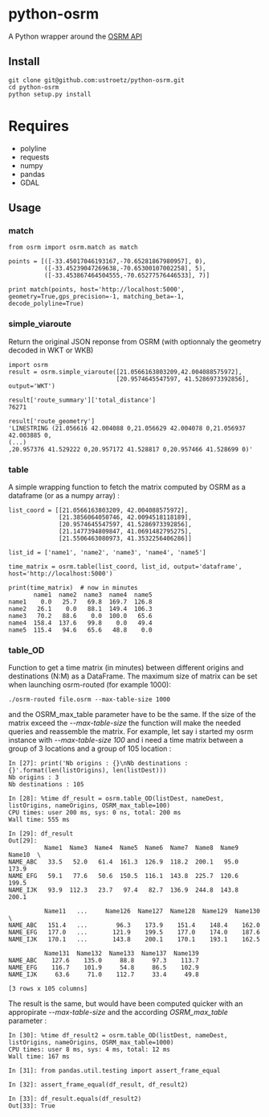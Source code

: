 
# python-osrm
A Python wrapper around the [OSRM API](https://github.com/Project-OSRM/osrm-backend/wiki/Server-api)

## Install
```
git clone git@github.com:ustroetz/python-osrm.git
cd python-osrm
python setup.py install
```
# Requires
  * polyline
  * requests
  * numpy
  * pandas
  * GDAL

## Usage

### match
```
from osrm import osrm.match as match

points = [([-33.45017046193167,-70.65281867980957], 0),
          ([-33.45239047269638,-70.65300107002258], 5),
          ([-33.453867464504555,-70.65277576446533], 7)]

print match(points, host='http://localhost:5000', geometry=True,gps_precision=-1, matching_beta=-1, decode_polyline=True)
```

### simple_viaroute
Return the original JSON reponse from OSRM (with optionnaly the geometry decoded in WKT or WKB)
```
import osrm
result = osrm.simple_viaroute([21.0566163803209,42.004088575972],
							  [20.9574645547597, 41.5286973392856], output='WKT')

result['route_summary']['total_distance']
76271

result['route_geometry']
'LINESTRING (21.056616 42.004088 0,21.056629 42.004078 0,21.056937 42.003885 0,
(...)
,20.957376 41.529222 0,20.957172 41.528817 0,20.957466 41.528699 0)'
```

### table
A simple wrapping function to fetch the matrix computed by OSRM as a dataframe (or as a numpy array) :
```
list_coord = [[21.0566163803209, 42.004088575972],
              [21.3856064050746, 42.0094518118189],
              [20.9574645547597, 41.5286973392856],
              [21.1477394809847, 41.0691482795275],
              [21.5506463080973, 41.3532256406286]]

list_id = ['name1', 'name2', 'name3', 'name4', 'name5']

time_matrix = osrm.table(list_coord, list_id, output='dataframe', host='http://localhost:5000')

print(time_matrix)  # now in minutes
       name1  name2  name3  name4  name5
name1    0.0   25.7   69.8  169.7  126.8
name2   26.1    0.0   88.1  149.4  106.3
name3   70.2   88.6    0.0  100.0   65.6
name4  158.4  137.6   99.8    0.0   49.4
name5  115.4   94.6   65.6   48.8    0.0
```

### table_OD
Function to get a time matrix (in minutes) between different origins and destinations (N:M) as a DataFrame.
The maximum size of matrix can be set when launching osrm-routed (for example 1000):
```
./osrm-routed file.osrm --max-table-size 1000
```
and the OSRM_max_table parameter have to be the same. If the size of the matrix exceed the *--max-table-size*
the function will make the needed queries and reassemble the matrix.
For example, let say i started my osrm instance with *--max-table-size 100* and i need a time matrix between
a group of 3 locations and a group of 105 location :
```
In [27]: print('Nb origins : {}\nNb destinations : {}'.format(len(listOrigins), len(listDest)))
Nb origins : 3
Nb destinations : 105

In [28]: %time df_result = osrm.table_OD(listDest, nameDest, listOrigins, nameOrigins, OSRM_max_table=100)
CPU times: user 200 ms, sys: 0 ns, total: 200 ms
Wall time: 555 ms

In [29]: df_result
Out[29]: 
          Name1  Name3  Name4  Name5  Name6  Name7  Name8  Name9  Name10  \
NAME_ABC   33.5   52.0   61.4  161.3  126.9  118.2  200.1   95.0   173.9   
NAME_EFG   59.1   77.6   50.6  150.5  116.1  143.8  225.7  120.6   199.5   
NAME_IJK   93.9  112.3   23.7   97.4   82.7  136.9  244.8  143.8   200.1   

          Name11   ...     Name126  Name127  Name128  Name129  Name130  \
NAME_ABC   151.4   ...        96.3    173.9    151.4    148.4    162.0   
NAME_EFG   177.0   ...       121.9    199.5    177.0    174.0    187.6   
NAME_IJK   170.1   ...       143.8    200.1    170.1    193.1    162.5   

          Name131  Name132  Name133  Name137  Name139  
NAME_ABC    127.6    135.0     88.8     97.3    113.7  
NAME_EFG    116.7    101.9     54.8     86.5    102.9  
NAME_IJK     63.6     71.0    112.7     33.4     49.8  

[3 rows x 105 columns]
```
The result is the same, but would have been computed quicker with an appropirate *--max-table-size* 
and the according *OSRM_max_table* parameter :
```
In [30]: %time df_result2 = osrm.table_OD(listDest, nameDest, listOrigins, nameOrigins, OSRM_max_table=1000)
CPU times: user 8 ms, sys: 4 ms, total: 12 ms
Wall time: 167 ms

In [31]: from pandas.util.testing import assert_frame_equal

In [32]: assert_frame_equal(df_result, df_result2)

In [33]: df_result.equals(df_result2)
Out[33]: True


```
